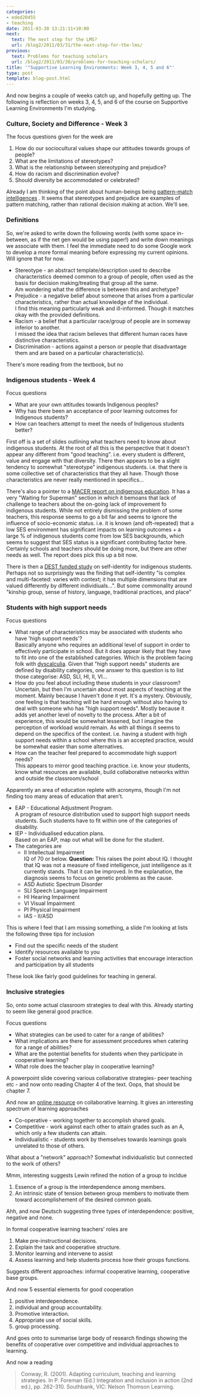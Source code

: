 ```yaml
---
categories:
- eded20455
- teaching
date: 2011-03-30 13:21:11+10:00
next:
  text: The next step for the LMS?
  url: /blog2/2011/03/31/the-next-step-for-the-lms/
previous:
  text: Problems for teaching scholars
  url: /blog2/2011/03/30/problems-for-teaching-scholars/
title: '"Supportive Learning Environments: Week 3, 4, 5 and 6"'
type: post
template: blog-post.html
---
```

And now begins a couple of weeks catch up, and hopefully getting up. The following is reflection on weeks 3, 4, 5, and 6 of the course on Supportive Learning Environments I'm studying.

### Culture, Society and Difference - Week 3

The focus questions given for the week are

1. How do our sociocultural values shape our attitudes towards groups of people?
2. What are the limitations of stereotypes?
3. What is the relationship between stereotyping and prejudice?
4. How do racism and discrimination evolve?
5. Should diversity be accommodated or celebrated?

Already I am thinking of the point about human-beings being [pattern-match intelligences](http://dl.dropbox.com/u/14025788/PatternsSnowdenLion.mp3) . It seems that stereotypes and prejudice are examples of pattern matching, rather than rational decision making at action. We'll see.

### Definitions

So, we're asked to write down the following words (with some space in-between, as if the net gen would be using paper!) and write down meanings we associate with them. I feel the immediate need to do some Google work to develop a more formal meaning before expressing my current opinions. Will ignore that for now.

- Stereotype - an abstract template/description used to describe characteristics deemed common to a group of people, often used as the basis for decision making/treating that group all the same.  
    Am wondering what the difference is between this and archetype?
- Prejudice - a negative belief about someone that arises from a particular characteristics, rather than actual knowledge of the individual.  
    I find this meaning particularly weak and ill-informed. Though it matches okay with the provided definitions.
- Racism - a belief that a particular race/group of people are in someway inferior to another.  
    I missed the idea that racism believes that different human races have distinctive characteristics.
- Discrimination - actions against a person or people that disadvantage them and are based on a particular characteristic(s).

There's more reading from the textbook, but no

### Indigenous students - Week 4

Focus questions

- What are your own attitudes towards Indigenous peoples?
- Why has there been an acceptance of poor learning outcomes for Indigenous students?
- How can teachers attempt to meet the needs of Indigenous students better?

First off is a set of slides outlining what teachers need to know about indigenous students. At the root of all this is the perspective that it doesn't appear any different from "good teaching". i.e. every student is different, value and engage with that diversity. There then appears to be a slight tendency to somewhat "stereotype" indigenous students. i.e. that there is some collective set of characteristics that they all have. Though those characteristics are never really mentioned in specifics...

There's also a pointer to a [MACER report on indigenous education](http://education.qld.gov.au/publication/production/reports/pdfs/indigenousreport.pdf). It has a very "Waiting for Superman" section in which it bemoans that lack of challenge to teachers about the on-going lack of improvement fo indigenous students. While not entirely dismissing the problem of some teachers, this response seems to go a bit far and seems to ignore the influence of socio-economic status. i.e. it is known (and oft-repeated) that a low SES environment has significant impacts on learning outcomes + a large % of indigenous students come from low SES backgrounds, which seems to suggest that SES status is a significant contributing factor here. Certainly schools and teachers should be doing more, but there are other needs as well. The report does pick this up a bit now.

There is then a [DEST funded study](http://www.dest.gov.au/NR/rdonlyres/1C45990D-E6CF-4447-9957-91FE80309158/2508/PSI_synth.pdf) on self-identity for indigenous students. Perhaps not so surprisingly was the finding that self-identity "is complex and multi-faceted: varies with context; it has multiple dimensions that are valued differently by different individiuals...". But some commonality around "kinship group, sense of history, language, traditional practices, and place"

### Students with high support needs

Focus questions

- What range of characteristics may be associated with students who have 'high support needs'?  
    Basically anyone who requires an additional level of support in order to effectively participate in school. But it does appear likely that they have to fit into one of the established categories. Which is the problem facing folk with [dyscalculia](http://www.abc.net.au/rn/allinthemind/stories/2011/3117234.htm). Given that "high support needs" students are defined by disability categories, one answer to this question is to list those categorise: ASD, SLI, HI, II, VI...
- How do you feel about including these students in your classroom?  
    Uncertain, but then I'm uncertain about most aspects of teaching at the moment. Mainly because I haven't done it yet. It's a mystery. Obviously, one feeling is that teaching will be hard enough without also having to deal with someone who has "high support needs". Mostly because it adds yet another level of novelty to the process. After a bit of experience, this would be somewhat lessened, but I imagine the perception of workload would remain. As with all things it seems to depend on the specifics of the context. i.e. having a student with high support needs within a school where this is an accepted practice, would be somewhat easier than some alternatives.
- How can the teacher feel prepared to accommodate high support needs?  
    This appears to mirror good teaching practice. i.e. know your students, know what resources are available, build collaborative networks within and outside the classroom/school

Apparently an area of education replete with acronyms, though I'm not finding too many areas of education that aren't.

- EAP - Educational Adjustment Program.  
    A program of resource distribution used to support high support needs students. Such students have to fit within one of the categories of disability.
- IEP - Individualised education plans.  
    Based on an EAP, map out what will be done for the student.
- The categories are
    - II Intellectual Impairment  
        IQ of 70 or below. **Question:** This raises the point about IQ. I thought that IQ was not a measure of fixed intelligence, just intelligence as it currently stands. That it can be improved. In the explanation, the diagnosis seems to focus on genetic problems as the cause.
    - ASD Autistic Spectrum Disorder
    - SLI Speech Language Impairment
    - HI Hearing Impairment
    - VI Visual Impairment
    - PI Physical Impairment
    - IAS - II/ASD

This is where I feel that I am missing something, a slide I'm looking at lists the following three tips for inclusion

- Find out the specific needs of the student
- Identify resources available to you
- Foster social networks and learning activities that encourage interaction and participation by all students

These look like fairly good guidelines for teaching in general.

### Inclusive strategies

So, onto some actual classroom strategies to deal with this. Already starting to seem like general good practice.

Focus questions

- What strategies can be used to cater for a range of abilities?
- What implications are there for assessment procedures when catering for a range of abilities?
- What are the potential benefits for students when they participate in cooperative learning?
- What role does the teacher play in cooperative learning?

A powerpoint slide covering various collaborative strategies- peer teaching etc - and now onto reading Chapter 4 of the text. Oops, that should be chapter 7.

And now an [online resource](http://www.co-operation.org/?page_id=65) on collaborative learning. It gives an interesting spectrum of learning approaches

- Co-operative - working together to accomplish shared goals.
- Competitive - work against each other to attain grades such as an A, which only a few students can attain.
- Individualistic - students work by themselves towards learnings goals unrelated to those of others.

What about a "network" approach? Somewhat individualistic but connected to the work of others?

Mmm, interesting suggests Lewin refined the notion of a group to incldue

1. Essence of a group is the interdependence among members.
2. An intrinsic state of tension between group members to motivate them toward accomplishement of the desired common goals.

Ahh, and now Deutsch suggesting three types of interdependence: positive, negative and none.

In formal cooperative learning teachers' roles are

1. Make pre-instructional decisions.
2. Explain the task and cooperative structure.
3. Monitor learning and intervene to assist
4. Assess learning and help students process how their groups functions.

Suggests different approaches: informal cooperative learning, cooperative base groups.

And now 5 essential elements for good cooperation

1. positive interdependence.
2. individual and group accountability.
3. Promotive interaction.
4. Appropriate use of social skills.
5. group processing.

And goes onto to summarise large body of research findings showing the benefits of cooperative over competitive and individual approaches to learning.

And now a reading

> Conway, R. (2001). Adapting curriculum, teaching and learning strategies. In P. Foreman (Ed.) Integration and inclusion in action (2nd ed.), pp. 262-310. Southbank, VIC: Nelson Thomson Learning.